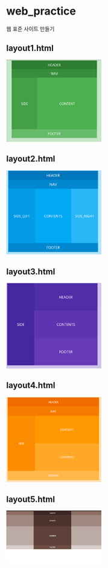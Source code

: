 # web_practice
웹 표준 사이트 만들기


layout1.html
--------------
<img src="/image/layout1.png" width=50%>

layout2.html
--------------
<img src="/image/layout2.png" width=50%>

layout3.html
--------------
<img src="/image/layout3.png" width=50%>

layout4.html
--------------
<img src="/image/layout4.png" width=50%>

layout5.html
--------------
<img src="/image/layout5.png" width=50%>

